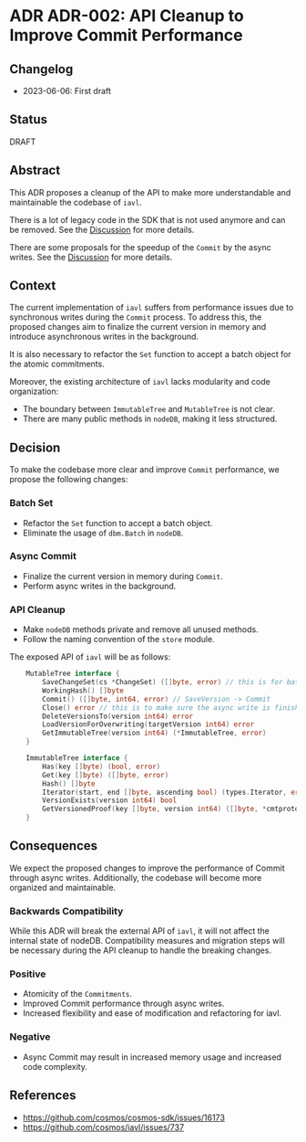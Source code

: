 # ADR ADR-002: API Cleanup to Improve Commit Performance

## Changelog

* 2023-06-06: First draft

## Status

DRAFT

## Abstract

This ADR proposes a cleanup of the API to make more understandable and maintainable the codebase of `iavl`.

There is a lot of legacy code in the SDK that is not used anymore and can be removed. See the [Discussion](https://github.com/cosmos/iavl/issues/737) for more details.

There are some proposals for the speedup of the `Commit` by the async writes. See the [Discussion](https://github.com/cosmos/cosmos-sdk/issues/16173) for more details.

## Context

The current implementation of `iavl` suffers from performance issues due to synchronous writes during the `Commit` process. To address this, the proposed changes aim to finalize the current version in memory and introduce asynchronous writes in the background.

It is also necessary to refactor the `Set` function to accept a batch object for the atomic commitments.

Moreover, the existing architecture of `iavl` lacks modularity and code organization:

* The boundary between `ImmutableTree` and `MutableTree` is not clear.
* There are many public methods in `nodeDB`, making it less structured.

## Decision

To make the codebase more clear and improve `Commit` performance, we propose the following changes:

### Batch Set

* Refactor the `Set` function to accept a batch object.
* Eliminate the usage of `dbm.Batch` in `nodeDB`.

### Async Commit

* Finalize the current version in memory during `Commit`.
* Perform async writes in the background.

### API Cleanup

* Make `nodeDB` methods private and remove all unused methods.
* Follow the naming convention of the `store` module.

The exposed API of `iavl` will be as follows:

```go
    MutableTree interface {
        SaveChangeSet(cs *ChangeSet) ([]byte, error) // this is for batch set
        WorkingHash() []byte
        Commit() ([]byte, int64, error) // SaveVersion -> Commit
        Close() error // this is to make sure the async write is finished when shutdown
        DeleteVersionsTo(version int64) error
        LoadVersionForOverwriting(targetVersion int64) error
        GetImmutableTree(version int64) (*ImmutableTree, error)
    }

    ImmutableTree interface {
        Has(key []byte) (bool, error)
        Get(key []byte) ([]byte, error)
        Hash() []byte
        Iterator(start, end []byte, ascending bool) (types.Iterator, error)
        VersionExists(version int64) bool
        GetVersionedProof(key []byte, version int64) ([]byte, *cmtprotocrypto.ProofOps, error)
    }
```

## Consequences

We expect the proposed changes to improve the performance of Commit through async writes. Additionally, the codebase will become more organized and maintainable.

### Backwards Compatibility

While this ADR will break the external API of `iavl`, it will not affect the internal state of nodeDB. Compatibility measures and migration steps will be necessary during the API cleanup to handle the breaking changes.

### Positive

* Atomicity of the `Commitments`.
* Improved Commit performance through async writes.
* Increased flexibility and ease of modification and refactoring for iavl.

### Negative

* Async Commit may result in increased memory usage and increased code complexity.

## References

* <https://github.com/cosmos/cosmos-sdk/issues/16173>
* <https://github.com/cosmos/iavl/issues/737>
